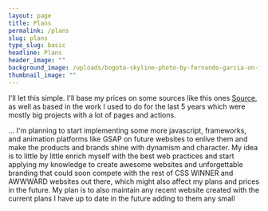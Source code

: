 ```yaml
---
layout: page
title: Plans
permalink: /plans
slug: plans
type_slug: basic
headline: Plans
header_image: ""
background_image: /uploads/bogota-skyline-photo-by-fernando-garcia-on-flicker.jpg
thumbnail_image: ""
---
```


I'll let this simple. I'll base my prices on some sources like this ones <a href="neolo.com/blog/cuanto-deberia-cobrar-crear-sitio-web.php">Source</a>, as well as based in the work I used to do for the last 5 years which were mostly big projects with a lot of pages and actions.

... I'm planning to start implementing some more javascript, frameworks, and animation platforms like GSAP on future websites to enlive them and make the products and brands shine with dynamism and character. My idea is to little by little enrich myself with the best web practices and start applying my knowledge to create awesome websites and unforgettable branding that could soon compete with the rest of CSS WINNER and AWWWARD websites out there, which might also affect my plans and prices in the future. My plan is to also maintain any recent website created with the current plans I have up to date in the future adding to them any small